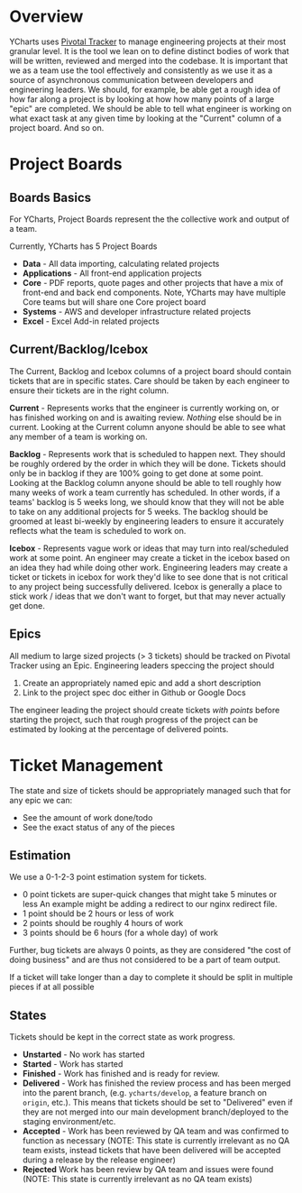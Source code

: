 # Overview
YCharts uses [Pivotal Tracker](https://www.pivotaltracker.com/) to manage engineering projects at their most granular level. It is the tool we lean on to define distinct bodies of work that will be written, reviewed and merged into the codebase. It is important that we as a team use the tool effectively and consistently as we use it as a source of asynchronous communication between developers and engineering leaders. We should, for example, be able get a rough idea of how far along a project is by looking at how how many points of a large "epic" are completed. We should be able to tell what engineer is working on what exact task at any given time by looking at the "Current" column of a project board. And so on. 

# Project Boards

## Boards Basics
For YCharts, Project Boards represent the the collective work and output of a team. 

Currently, YCharts has 5 Project Boards

- **Data** - All data importing, calculating related projects
- **Applications** - All front-end application projects
- **Core** - PDF reports, quote pages and other projects that have a mix of front-end and back end components. Note, YCharts may have multiple Core teams but will share one Core project board
- **Systems** - AWS and developer infrastructure related projects
- **Excel** - Excel Add-in related projects

## Current/Backlog/Icebox
The Current, Backlog and Icebox columns of a project board should contain tickets that are in specific states. Care should be taken by each engineer to ensure their tickets are in the right column.

**Current** - Represents works that the engineer is currently working on, or has finished working on and is awaiting review. *Nothing* else should be in current. Looking at the Current column anyone should be able to see what any member of a team is working on.

**Backlog** - Represents work that is scheduled to happen next. They should be roughly ordered by the order in which they will be done. Tickets should only be in backlog if they are 100% going to get done at some point. Looking at the Backlog column anyone should be able to tell roughly how many weeks of work a team currently has scheduled. In other words, if a teams' backlog is 5 weeks long, we should know that they will not be able to take on any additional projects for 5 weeks. The backlog should be groomed at least bi-weekly by engineering leaders to ensure it accurately reflects what the team is scheduled to work on.

**Icebox** - Represents vague work or ideas that may turn into real/scheduled work at some point. An engineer may create a ticket in the icebox based on an idea they had while doing other work. Engineering leaders may create a ticket or tickets in icebox for work they'd like to see done that is not critical to any project being successfully delivered. Icebox is generally a place to stick work / ideas that we don't want to forget, but that may never actually get done.

## Epics
All medium to large sized projects (> 3 tickets) should be tracked on Pivotal Tracker using an Epic. Engineering leaders speccing the project should
1. Create an appropriately named epic and add a short description
2. Link to the project spec doc either in Github or Google Docs

The engineer leading the project should create tickets *with points* before starting the project, such that rough progress of the project can be estimated by looking at the percentage of delivered points.

# Ticket Management
The state and size of tickets should be appropriately managed such that for any epic we can:
- See the amount of work done/todo 
- See the exact status of any of the pieces

## Estimation
We use a 0-1-2-3 point estimation system for tickets.

- 0 point tickets are super-quick changes that might take 5 minutes or less An example might be adding a redirect to our nginx redirect file. 
- 1 point should be 2 hours or less of work
- 2 points should be roughly 4 hours of work
- 3 points should be 6 hours (for a whole day) of work

Further, bug tickets are always 0 points, as they are considered "the cost of doing business" and are thus not considered to be a part of team output.

If a ticket will take longer than a day to complete it should be split in multiple pieces if at all possible

## States
Tickets should be kept in the correct state as work progress.
- **Unstarted** - No work has started
- **Started** - Work has started
- **Finished** - Work has finished and is ready for review.
- **Delivered** - Work has finished the review process and has been merged into the parent branch, (e.g. `ycharts/develop`, a feature branch on `origin`, etc.). This means that tickets should be set to "Delivered" even if they are not merged into our main development branch/deployed to the staging environment/etc.
- **Accepted** - Work has been reviewed by QA team and was confirmed to function as necessary (NOTE: This state is currently irrelevant as no QA team exists, instead tickets that have been delivered will be accepted during a release by the release engineer)
- **Rejected** Work has been review by QA team and issues were found (NOTE: This state is currently irrelevant as no QA team exists)
